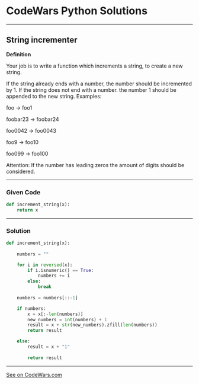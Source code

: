 # CodeWars Python Solutions

---

## String incrementer


**Definition**

Your job is to write a function which increments a string, to create a new string.

If the string already ends with a number, the number should be incremented by 1.
If the string does not end with a number. the number 1 should be appended to the new string.
Examples:

foo -> foo1

foobar23 -> foobar24

foo0042 -> foo0043

foo9 -> foo10

foo099 -> foo100

Attention: If the number has leading zeros the amount of digits should be considered.

---

### Given Code


```python
def increment_string(x):
    return x
```

---

### Solution


```python
def increment_string(x):
    
    numbers = ""

    for i in reversed(x):
        if i.isnumeric() == True:
            numbers += i
        else:
            break
        
    numbers = numbers[::-1]

    if numbers:
        x = x[:-len(numbers)]
        new_numbers = int(numbers) + 1
        result = x + str(new_numbers).zfill(len(numbers))
        return result    

    else:
        result = x + "1"
        
        return result
```

---


[See on CodeWars.com](https://www.codewars.com/kata/54a91a4883a7de5d7800009c/python)
